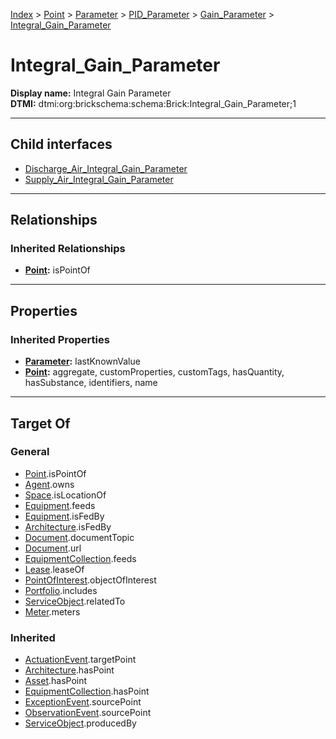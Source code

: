 [Index](../../../../../index.md) > [Point](../../../../Point.md) > [Parameter](../../../Parameter.md) > [PID_Parameter](../../PID_Parameter.md) > [Gain_Parameter](../Gain_Parameter.md) > [Integral_Gain_Parameter](#)
# Integral_Gain_Parameter

**Display name:** Integral Gain Parameter<br />
**DTMI:** dtmi:org:brickschema:schema:Brick:Integral_Gain_Parameter;1

---

## Child interfaces
* [Discharge_Air_Integral_Gain_Parameter](Discharge_Air-.md)
* [Supply_Air_Integral_Gain_Parameter](Supply_Air-.md)

---

## Relationships

### Inherited Relationships
* **[Point](../../../../Point.md):** isPointOf

---

## Properties

### Inherited Properties
* **[Parameter](../../../Parameter.md):** lastKnownValue
* **[Point](../../../../Point.md):** aggregate, customProperties, customTags, hasQuantity, hasSubstance, identifiers, name

---

## Target Of
### General
* [Point](../../../../Point.md).isPointOf
* [Agent](../../../../../Agent/Agent.md).owns
* [Space](../../../../../Space/Space.md).isLocationOf
* [Equipment](../../../../../Asset/Equipment/Equipment.md).feeds
* [Equipment](../../../../../Asset/Equipment/Equipment.md).isFedBy
* [Architecture](../../../../../Space/Architecture/Architecture.md).isFedBy
* [Document](../../../../../Information/Document/Document.md).documentTopic
* [Document](../../../../../Information/Document/Document.md).url
* [EquipmentCollection](../../../../../Collection/Equipment-.md).feeds
* [Lease](../../../../../Event/Lease.md).leaseOf
* [PointOfInterest](../../../../../Information/PointOfInterest.md).objectOfInterest
* [Portfolio](../../../../../Collection/Portfolio.md).includes
* [ServiceObject](../../../../../Information/ServiceObject/ServiceObject.md).relatedTo
* [Meter](../../../../../Asset/Equipment/Meter/Meter.md).meters
### Inherited
* [ActuationEvent](../../../../../Event/Point-/ActuationEvent.md).targetPoint
* [Architecture](../../../../../Space/Architecture/Architecture.md).hasPoint
* [Asset](../../../../../Asset/Asset.md).hasPoint
* [EquipmentCollection](../../../../../Collection/Equipment-.md).hasPoint
* [ExceptionEvent](../../../../../Event/Point-/ExceptionEvent.md).sourcePoint
* [ObservationEvent](../../../../../Event/Point-/ObservationEvent/ObservationEvent.md).sourcePoint
* [ServiceObject](../../../../../Information/ServiceObject/ServiceObject.md).producedBy
